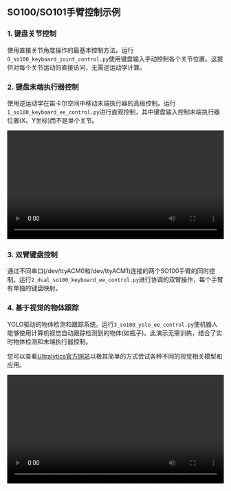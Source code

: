 ## SO100/SO101手臂控制示例

### 1. 键盘关节控制

使用直接关节角度操作的最基本控制方法。运行`0_so100_keyboard_joint_control.py`使用键盘输入手动控制各个关节位置。这提供对每个关节运动的直接访问，无需逆运动学计算。

### 2. 键盘末端执行器控制

使用逆运动学在笛卡尔空间中移动末端执行器的高级控制。运行`1_so100_keyboard_ee_control.py`进行直观控制，其中键盘输入控制末端执行器位置(X、Y坐标)而不是单个关节。

<video width="100%" controls>
  <source src="../_static/videos/Real_demos/keyboard_teleop.mp4" type="video/mp4">
  Your browser does not support the video tag.
</video>

### 3. 双臂键盘控制

通过不同串口(/dev/ttyACM0和/dev/ttyACM1)连接的两个SO100手臂的同时控制。运行`2_dual_so100_keyboard_ee_control.py`进行协调的双臂操作，每个手臂有单独的键盘映射。

### 4. 基于视觉的物体跟踪

YOLO驱动的物体检测和跟踪系统。运行`3_so100_yolo_ee_control.py`使机器人能够使用计算机视觉自动跟踪检测到的物体(如瓶子)。此演示无需训练，结合了实时物体检测和末端执行器控制。

您可以查看[Ultralytics官方网站](https://docs.ultralytics.com/models/)以极其简单的方式尝试各种不同的视觉相关模型和应用。

<video width="100%" controls>
  <source src="../_static/videos/Real_demos/yolo.mp4" type="video/mp4">
  Your browser does not support the video tag.
</video>
